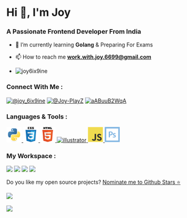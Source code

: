 <h1 align="left">Hi 👋, I'm Joy</h1>
<h3 align="left">A Passionate Frontend Developer From India</h3>

- 🌱 I’m currently learning **Golang** & Preparing For Exams

- 📫 How to reach me **work.with.joy.6699@gmail.com**

- <p align="centre"> <img src="https://komarev.com/ghpvc/?username=joy6ix9ine&label=My%20Total%20Profile%20Views&color=0e75b6&style=flat" alt="joy6ix9ine" /> </p>

<h3 align="left">Connect With Me :</h3>
<p align="left">
<a href="https://twitter.com/joy_6ix9ine" target="blank"><img align="center" src="https://raw.githubusercontent.com/rahuldkjain/github-profile-readme-generator/master/src/images/icons/Social/twitter.svg" alt="@joy_6ix9ine" height="30" width="40" /></a>
<a href="https://www.youtube.com/@Joy-PlayZ" target="blank"><img align="center" src="https://raw.githubusercontent.com/rahuldkjain/github-profile-readme-generator/master/src/images/icons/Social/youtube.svg" alt="@Joy-PlayZ" height="30" width="40" /></a>
<a href="https://discord.gg/aABuuB2WqA" target="blank"><img align="center" src="https://raw.githubusercontent.com/rahuldkjain/github-profile-readme-generator/master/src/images/icons/Social/discord.svg" alt="aABuuB2WqA" height="30" width="40" /></a>
</p>

<h3 align="left">Languages & Tools :</h3>

<p align="left"> <a href="https://www.python.org" target="_blank" rel="noreferrer"> <img src="https://raw.githubusercontent.com/devicons/devicon/master/icons/python/python-original.svg" alt="python" width="40" height="40"/> </a> <a href="https://www.w3schools.com/css/" target="_blank" rel="noreferrer"> <img src="https://raw.githubusercontent.com/devicons/devicon/master/icons/css3/css3-original-wordmark.svg" alt="css3" width="40" height="40"/> </a> <a href="https://www.w3.org/html/" target="_blank" rel="noreferrer"> <img src="https://raw.githubusercontent.com/devicons/devicon/master/icons/html5/html5-original-wordmark.svg" alt="html5" width="40" height="40"/> </a> <a href="https://www.adobe.com/in/products/illustrator.html" target="_blank" rel="noreferrer"> <img src="https://www.vectorlogo.zone/logos/adobe_illustrator/adobe_illustrator-icon.svg" alt="illustrator" width="40" height="40"/> </a> <a href="https://developer.mozilla.org/en-US/docs/Web/JavaScript" target="_blank" rel="noreferrer"> <img src="https://raw.githubusercontent.com/devicons/devicon/master/icons/javascript/javascript-original.svg" alt="javascript" width="40" height="40"/> </a> <a href="https://www.photoshop.com/en" target="_blank" rel="noreferrer"> <img src="https://raw.githubusercontent.com/devicons/devicon/master/icons/photoshop/photoshop-line.svg" alt="photoshop" width="40" height="40"/> </a> </p>

<h3 align="left">My Workspace :</h3>
<p align='left'>
  <img src="https://img.shields.io/badge/windows-%230078D6.svg?&style=for-the-badge&logo=windows&logoColor=white" />
  <img src="https://img.shields.io/badge/intel-core%20i5%2010th-%230071C5.svg?&style=for-the-badge&logo=intel&logoColor=white" />
  <img src="https://img.shields.io/badge/RAM-16GB-%230071C5.svg?&style=for-the-badge&logoColor=white" />
  <img src="https://img.shields.io/badge/nvidia-gtx%201650-%2376B900.svg?&style=for-the-badge&logo=nvidia&logoColor=white" />
</p>

<p align='left'>
  Do you like my open source projects? <a href='https://stars.github.com/nominate/'>Nominate me to Github Stars ⭐</a>
</p>

<p align='left'>
  <a href="#"><img src="https://github-readme-stats.vercel.app/api?username=joy6ix9ine&show_icons=true&count_private=true&theme=dark" width="350"></a>
</p>
<p align='left'>
  <a href="#"><img src="https://github-readme-stats.vercel.app/api/top-langs?username=joy6ix9ine&show_icons=true&locale=en&count_private=true&theme=dark" width="350"></a>
</p>
